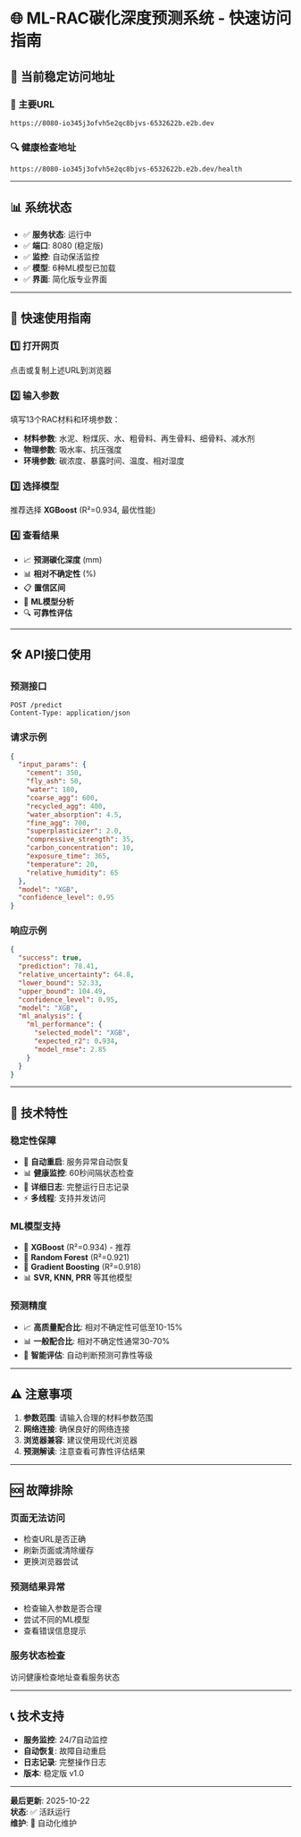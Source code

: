 # 🌐 ML-RAC碳化深度预测系统 - 快速访问指南

## 🚀 **当前稳定访问地址**

### 🎯 **主要URL**
```
https://8080-io345j3ofvh5e2qc8bjvs-6532622b.e2b.dev
```

### 🔍 **健康检查地址**
```
https://8080-io345j3ofvh5e2qc8bjvs-6532622b.e2b.dev/health
```

---

## 📊 **系统状态**

- ✅ **服务状态**: 运行中
- ✅ **端口**: 8080 (稳定版)
- ✅ **监控**: 自动保活监控
- ✅ **模型**: 6种ML模型已加载
- ✅ **界面**: 简化版专业界面

---

## 🎯 **快速使用指南**

### 1️⃣ **打开网页**
点击或复制上述URL到浏览器

### 2️⃣ **输入参数** 
填写13个RAC材料和环境参数：
- **材料参数**: 水泥、粉煤灰、水、粗骨料、再生骨料、细骨料、减水剂
- **物理参数**: 吸水率、抗压强度  
- **环境参数**: 碳浓度、暴露时间、温度、相对湿度

### 3️⃣ **选择模型**
推荐选择 **XGBoost** (R²=0.934, 最优性能)

### 4️⃣ **查看结果**
- 📈 **预测碳化深度** (mm)
- 📊 **相对不确定性** (%)
- 📋 **置信区间**
- 🎯 **ML模型分析**
- 🔍 **可靠性评估**

---

## 🛠️ **API接口使用**

### **预测接口**
```
POST /predict
Content-Type: application/json
```

### **请求示例**
```json
{
  "input_params": {
    "cement": 350,
    "fly_ash": 50,
    "water": 180,
    "coarse_agg": 600,
    "recycled_agg": 400,
    "water_absorption": 4.5,
    "fine_agg": 700,
    "superplasticizer": 2.0,
    "compressive_strength": 35,
    "carbon_concentration": 10,
    "exposure_time": 365,
    "temperature": 20,
    "relative_humidity": 65
  },
  "model": "XGB",
  "confidence_level": 0.95
}
```

### **响应示例**
```json
{
  "success": true,
  "prediction": 78.41,
  "relative_uncertainty": 64.8,
  "lower_bound": 52.33,
  "upper_bound": 104.49,
  "confidence_level": 0.95,
  "model": "XGB",
  "ml_analysis": {
    "ml_performance": {
      "selected_model": "XGB",
      "expected_r2": 0.934,
      "model_rmse": 2.85
    }
  }
}
```

---

## 🔧 **技术特性**

### **稳定性保障**
- 🔄 **自动重启**: 服务异常自动恢复
- 📊 **健康监控**: 60秒间隔状态检查
- 📝 **详细日志**: 完整运行日志记录
- ⚡ **多线程**: 支持并发访问

### **ML模型支持**
- 🥇 **XGBoost** (R²=0.934) - 推荐
- 🥈 **Random Forest** (R²=0.921)
- 🥉 **Gradient Boosting** (R²=0.918)
- 📊 **SVR, KNN, PRR** 等其他模型

### **预测精度**
- 📈 **高质量配合比**: 相对不确定性可低至10-15%
- 📊 **一般配合比**: 相对不确定性通常30-70%
- 🎯 **智能评估**: 自动判断预测可靠性等级

---

## ⚠️ **注意事项**

1. **参数范围**: 请输入合理的材料参数范围
2. **网络连接**: 确保良好的网络连接
3. **浏览器兼容**: 建议使用现代浏览器
4. **预测解读**: 注意查看可靠性评估结果

---

## 🆘 **故障排除**

### **页面无法访问**
- 检查URL是否正确
- 刷新页面或清除缓存
- 更换浏览器尝试

### **预测结果异常**
- 检查输入参数是否合理
- 尝试不同的ML模型
- 查看错误信息提示

### **服务状态检查**
访问健康检查地址查看服务状态

---

## 📞 **技术支持**

- **服务监控**: 24/7自动监控
- **自动恢复**: 故障自动重启
- **日志记录**: 完整操作日志
- **版本**: 稳定版 v1.0

---

**最后更新**: 2025-10-22  
**状态**: ✅ 活跃运行  
**维护**: 🤖 自动化维护